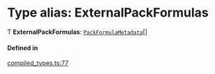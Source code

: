 # Type alias: ExternalPackFormulas

Ƭ **ExternalPackFormulas**: [`PackFormulaMetadata`](PackFormulaMetadata.md)[]

#### Defined in

[compiled_types.ts:77](https://github.com/coda/packs-sdk/blob/main/compiled_types.ts#L77)
